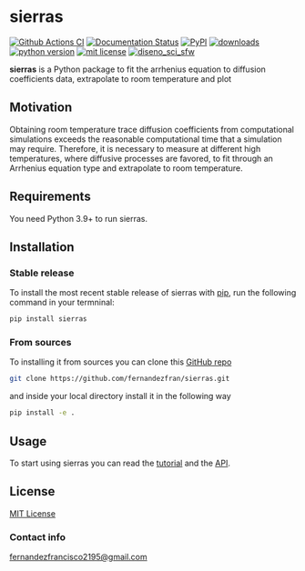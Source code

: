 # sierras

[![Github Actions CI](https://github.com/fernandezfran/sierras/actions/workflows/sierras_ci.yml/badge.svg)](https://github.com/fernandezfran/sierras/actions/workflows/sierras_ci.yml)
[![Documentation Status](https://readthedocs.org/projects/sierras/badge/?version=latest)](https://sierras.readthedocs.io/en/latest/?badge=latest)
[![PyPI](https://img.shields.io/pypi/v/sierras)](https://pypi.org/project/sierras/)
[![downloads](https://static.pepy.tech/badge/sierras)](https://pepy.tech/project/sierras)
[![python version](https://img.shields.io/badge/python-3.8%2B-77b7fe)](https://www.python.org/)
[![mit license](https://img.shields.io/badge/License-MIT-fcf695)](https://github.com/fernandezfran/galpynostatic/blob/main/LICENSE)
[![diseno_sci_sfw](https://img.shields.io/badge/DiSoftCompCi-FAMAF-ffda00)](https://github.com/leliel12/diseno_sci_sfw)

**sierras** is a Python package to fit the arrhenius equation to diffusion coefficients data, extrapolate to room temperature and plot


## Motivation

Obtaining room temperature trace diffusion coefficients from computational 
simulations exceeds the reasonable computational time that a simulation may 
require. Therefore, it is necessary to measure at different high temperatures, 
where diffusive processes are favored, to fit through an Arrhenius equation 
type and extrapolate to room temperature.


## Requirements

You need Python 3.9+ to run sierras.


## Installation

### Stable release

To install the most recent stable release of sierras with [pip](https://pip.pypa.io/en/stable/), 
run the following command in your termninal:

```bash
pip install sierras
```

### From sources

To installing it from sources you can clone this [GitHub repo](https://github.com/fernandezfran/sierras) 

```bash
git clone https://github.com/fernandezfran/sierras.git
```

and inside your local directory install it in the following way 

```bash
pip install -e .
```

## Usage

To start using sierras you can read the [tutorial](https://sierras.readthedocs.io/en/latest/tutorial.html) 
and the [API](https://sierras.readthedocs.io/en/latest/api.html).


## License

[MIT License](https://github.com/fernandezfran/sierras/blob/master/LICENSE)


### Contact info

<fernandezfrancisco2195@gmail.com>
